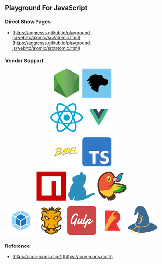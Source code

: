 ## Playground For JavaScript

### Direct Show Pages

- [https://aggresss.github.io/playground-js/webrtc/atomic/src/atomic.html](https://aggresss.github.io/playground-js/webrtc/atomic/src/atomic.html)

### Vendor Support

<p align="center">
  <a href="https://nodejs.org/"><img src="./images/nodejs_icon.png" alt="nodejs"></a>
  <a href="https://developer.mozilla.org/"><img src="./images/mdn_icon.png" alt="mdn"></a>
</p>

<p align="center">
  <a href="https://reactjs.org/"><img src="./images/react_icon.png" alt="react"></a>
  <a href="https://vuejs.org/"><img src="./images/vue_icon.png" alt="vue"></a>
</p>

<p align="center">
  <a href="https://babeljs.io/"><img src="./images/babel_icon.png" alt="babel"></a>
  <a href="https://www.typescriptlang.org/"><img src="./images/typescript_icon.png" alt="typescript"></a>
</p>

<p align="center">
  <a href="https://www.npmjs.com/"><img src="./images/npm_icon.png" alt="npm"></a>
  <a href="https://yarnpkg.com/"><img src="./images/yarn_icon.png" alt="yarn"></a>
  <a href="https://bower.io/"><img src="./images/bower_icon.png" alt="bower"></a>
</p>

<p align="center">
  <a href="https://webpack.js.org/"><img src="./images/webpack_icon.png" alt="webpack"></a>
  <a href=" https://gruntjs.com/"><img src="./images/grunt_icon.png" alt="grunt"></a>
  <a href="https://gulpjs.com/"><img src="./images/gulp_icon.png" alt="gulp"></a>
  <a href="https://rollupjs.org/"><img src="./images/rollup_icon.png" alt="rollup"></a>
  <a href="https://browserify.org/"><img src="./images/browserify_icon.png" alt="browserify"></a>
</p>

### Reference

- [https://icon-icons.com/](https://icon-icons.com/)
